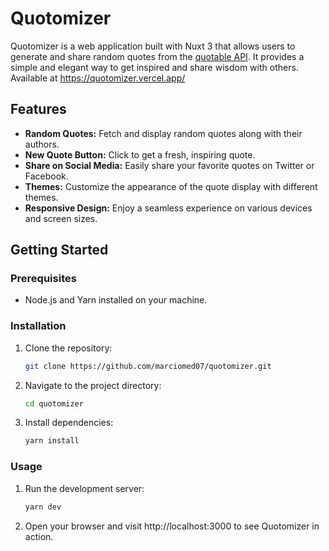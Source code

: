 # Quotomizer

Quotomizer is a web application built with Nuxt 3 that allows users to generate and share random quotes from the [quotable API](https://github.com/lukePeavey/quotable). It provides a simple and elegant way to get inspired and share wisdom with others.
Available at https://quotomizer.vercel.app/

## Features

- **Random Quotes:** Fetch and display random quotes along with their authors.
- **New Quote Button:** Click to get a fresh, inspiring quote.
- **Share on Social Media:** Easily share your favorite quotes on Twitter or Facebook.
- **Themes:** Customize the appearance of the quote display with different themes.
- **Responsive Design:** Enjoy a seamless experience on various devices and screen sizes.

## Getting Started

### Prerequisites

- Node.js and Yarn installed on your machine.

### Installation

1. Clone the repository:

   ```bash
   git clone https://github.com/marciomed07/quotomizer.git
   ```
2. Navigate to the project directory:

    ```bash
    cd quotomizer
    ```
3. Install dependencies:
    ```bash
    yarn install
    ```
    
### Usage

1. Run the development server:
    ```bash
    yarn dev
    ```
2. Open your browser and visit http://localhost:3000 to see Quotomizer in action.
